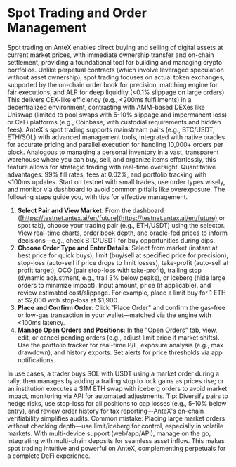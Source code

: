 # Spot Trading and Order Management

Spot trading on AnteX enables direct buying and selling of digital assets at current market prices, with immediate ownership transfer and on-chain settlement, providing a foundational tool for building and managing crypto portfolios. Unlike perpetual contracts (which involve leveraged speculation without asset ownership), spot trading focuses on actual token exchanges, supported by the on-chain order book for precision, matching engine for fair executions, and ALP for deep liquidity (<0.1% slippage on large orders). This delivers CEX-like efficiency (e.g., <200ms fulfillments) in a decentralized environment, contrasting with AMM-based DEXes like Uniswap (limited to pool swaps with 5-10% slippage and impermanent loss) or CeFi platforms (e.g., Coinbase, with custodial requirements and hidden fees). AnteX's spot trading supports mainstream pairs (e.g., BTC/USDT, ETH/SOL) with advanced management tools, integrated with native oracles for accurate pricing and parallel execution for handling 10,000+ orders per block. Analogous to managing a personal inventory in a vast, transparent warehouse where you can buy, sell, and organize items effortlessly, this feature allows for strategic trading with real-time oversight. Quantitative advantages: 99% fill rates, fees at 0.02%, and portfolio tracking with <100ms updates. Start on testnet with small trades, use order types wisely, and monitor via dashboard to avoid common pitfalls like overexposure. The following steps guide you, with tips for effective management.

1. **Select Pair and View Market**: From the dashboard ([https://testnet.antex.ai/en/future](https://testnet.antex.ai/en/future) or spot tab), choose your trading pair (e.g., ETH/USDT) using the selector. View real-time charts, order book depth, and oracle-fed prices to inform decisions—e.g., check BTC/USDT for buy opportunities during dips.
2. **Choose Order Type and Enter Details**: Select from market (instant at best price for quick buys), limit (buy/sell at specified price for precision), stop-loss (auto-sell if price drops to limit losses), take-profit (auto-sell at profit target), OCO (pair stop-loss with take-profit), trailing stop (dynamic adjustment, e.g., trail 3% below peaks), or iceberg (hide large orders to minimize impact). Input amount, price (if applicable), and review estimated cost/slippage. For example, place a limit buy for 1 ETH at $2,000 with stop-loss at $1,900.
3. **Place and Confirm Order**: Click "Place Order" and confirm the gas-free or low-gas transaction in your wallet—matched via the engine with <100ms latency.
4. **Manage Open Orders and Positions**: In the "Open Orders" tab, view, edit, or cancel pending orders (e.g., adjust limit price if market shifts). Use the portfolio tracker for real-time P/L, exposure analysis (e.g., max drawdown), and history exports. Set alerts for price thresholds via app notifications.

In use cases, a trader buys SOL with USDT using a market order during a rally, then manages by adding a trailing stop to lock gains as prices rise; or an institution executes a $1M ETH swap with iceberg orders to avoid market impact, monitoring via API for automated adjustments. Tip: Diversify pairs to hedge risks, use stop-loss for all positions to cap losses (e.g., 5-10% below entry), and review order history for tax reporting—AnteX's on-chain verifiability simplifies audits. Common mistake: Placing large market orders without checking depth—use limit/iceberg for control, especially in volatile markets. With multi-device support (web/app/API), manage on the go, integrating with multi-chain deposits for seamless asset inflow. This makes spot trading intuitive and powerful on AnteX, complementing perpetuals for a complete DeFi experience.
